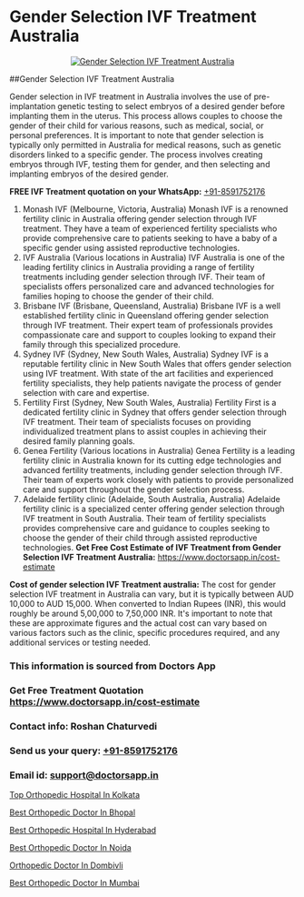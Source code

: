 # Gender Selection IVF Treatment Australia

<p align="center">
  <a href="https://doctorsapp.in/treatment/ivf-treatment">
    <img src="https://doctorsapp.co.in/uploads/treatment_image/ICSI.jpg" alt="Gender Selection IVF Treatment Australia">
  </a>
</p>
##Gender Selection IVF Treatment Australia

Gender selection in IVF treatment in Australia involves the use of pre-implantation genetic testing to select embryos of a desired gender before implanting them in the uterus. This process allows couples to choose the gender of their child for various reasons, such as medical, social, or personal preferences. It is important to note that gender selection is typically only permitted in Australia for medical reasons, such as genetic disorders linked to a specific gender. The process involves creating embryos through IVF, testing them for gender, and then selecting and implanting embryos of the desired gender.

**FREE IVF Treatment quotation on your WhatsApp:**  [+91-8591752176](https://api.whatsapp.com/send?phone=8591752176)

1) Monash IVF (Melbourne, Victoria, Australia)   Monash IVF is a renowned fertility clinic in Australia offering gender selection through IVF treatment. They have a team of experienced fertility specialists who provide comprehensive care to patients seeking to have a baby of a specific gender using assisted reproductive technologies.
2) IVF Australia (Various locations in Australia)   IVF Australia is one of the leading fertility clinics in Australia providing a range of fertility treatments including gender selection through IVF. Their team of specialists offers personalized care and advanced technologies for families hoping to choose the gender of their child.
3) Brisbane IVF (Brisbane, Queensland, Australia)   Brisbane IVF is a well established fertility clinic in Queensland offering gender selection through IVF treatment. Their expert team of professionals provides compassionate care and support to couples looking to expand their family through this specialized procedure.
4) Sydney IVF (Sydney, New South Wales, Australia)   Sydney IVF is a reputable fertility clinic in New South Wales that offers gender selection using IVF treatment. With state of the art facilities and experienced fertility specialists, they help patients navigate the process of gender selection with care and expertise.
5) Fertility First (Sydney, New South Wales, Australia)   Fertility First is a dedicated fertility clinic in Sydney that offers gender selection through IVF treatment. Their team of specialists focuses on providing individualized treatment plans to assist couples in achieving their desired family planning goals.
6) Genea Fertility (Various locations in Australia)   Genea Fertility is a leading fertility clinic in Australia known for its cutting edge technologies and advanced fertility treatments, including gender selection through IVF. Their team of experts work closely with patients to provide personalized care and support throughout the gender selection process.
7) Adelaide fertility clinic (Adelaide, South Australia, Australia)   Adelaide fertility clinic is a specialized center offering gender selection through IVF treatment in South Australia. Their team of fertility specialists provides comprehensive care and guidance to couples seeking to choose the gender of their child through assisted reproductive technologies.
**Get Free Cost Estimate of IVF Treatment from Gender Selection IVF Treatment Australia:** https://www.doctorsapp.in/cost-estimate

**Cost of gender selection IVF Treatment australia:**
The cost for gender selection IVF treatment in Australia can vary, but it is typically between AUD 10,000 to AUD 15,000. When converted to Indian Rupees (INR), this would roughly be around 5,00,000 to 7,50,000 INR. It's important to note that these are approximate figures and the actual cost can vary based on various factors such as the clinic, specific procedures required, and any additional services or testing needed.

### This information is sourced from Doctors App 
### Get Free Treatment Quotation https://www.doctorsapp.in/cost-estimate
### Contact info: Roshan Chaturvedi 
### Send us your query: [+91-8591752176](https://api.whatsapp.com/send?phone=8591752176) 
### Email id: support@doctorsapp.in

[Top Orthopedic Hospital In Kolkata](https://www.linkedin.com/pulse/top-orthopedic-hospital-kolkata-doctorsapp-dhaka-z4poe?trackingId=U1EWjSmYl%2FzfLfjjA90Uaw%3D%3D&lipi=urn%3Ali%3Apage%3Ad_flagship3_company_admin%3Bo%2BosOGJBSO63YocmsfjAZA%3D%3D)

[Best Orthopedic Doctor In Bhopal](https://www.linkedin.com/pulse/best-orthopedic-doctor-bhopal-doctorsapp-rajshahi-ntwoe?trackingId=oUFeE6WsqCBeEph1k%2B8%2Fbw%3D%3D&lipi=urn%3Ali%3Apage%3Ad_flagship3_company_admin%3BtGKQvLKET%2FOkWlJl4W0MBA%3D%3D)

[Best Orthopedic Hospital In Hyderabad](https://medium.com/@vimalrana22/best-orthopedic-hospital-in-hyderabad-e7492a968a31)

[Best Orthopedic Doctor In Noida](https://medium.com/@vimalrana22/best-orthopedic-doctor-in-noida-5fe7448c5c3c)

[Orthopedic Doctor In Dombivli](https://doctors-apps.github.io/doctorsapp/orthopedic-doctor-in-dombivli)

[Best Orthopedic Doctor In Mumbai](https://doctors-apps.github.io/doctorsapp/best-orthopedic-doctor-in-mumbai)

